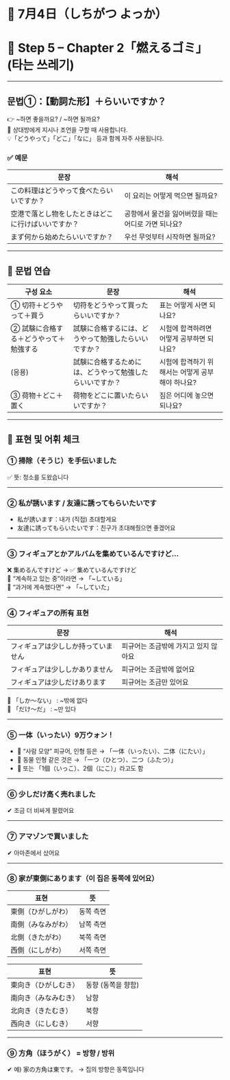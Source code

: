 # 📆 7月4日（しちがつ よっか）

# 📘 Step 5 – Chapter 2「燃えるゴミ」(타는 쓰레기)

---

## 문법①：【動詞た形】＋らいいですか？  
👉 ~하면 좋을까요? / ~하면 될까요?  
📌 상대방에게 지시나 조언을 구할 때 사용합니다.  
💡「どうやって」「どこ」「なに」 등과 함께 자주 사용됩니다.

### ✅ 예문

| 문장 | 해석 |
|------|------|
| この料理はどうやって食べたらいいですか？ | 이 요리는 어떻게 먹으면 될까요? |
| 空港で落とし物をしたときはどこに行けばいいですか？ | 공항에서 물건을 잃어버렸을 때는 어디로 가면 되나요? |
| まず何から始めたらいいですか？ | 우선 무엇부터 시작하면 될까요? |

---

## 📝 문법 연습

| 구성 요소 | 문장 | 해석 |
|------------|--------------------------------------------------|------------------------------|
| ① 切符＋どうやって＋買う | 切符をどうやって買ったらいいですか？ | 표는 어떻게 사면 되나요? |
| ② 試験に合格する＋どうやって＋勉強する | 試験に合格するには、どうやって勉強したらいいですか？ | 시험에 합격하려면 어떻게 공부하면 되나요? |
| (응용) | 試験に合格するためには、どうやって勉強したらいいですか？ | 시험에 합격하기 위해서는 어떻게 공부해야 하나요? |
| ③ 荷物＋どこ＋置く | 荷物をどこに置いたらいいですか？ | 짐은 어디에 놓으면 되나요? |

---

## 🔎 표현 및 어휘 체크

### ① 掃除（そうじ）を手伝いました  
✅ 뜻: 청소를 도왔습니다  

---

### ② 私が誘います / 友達に誘ってもらいたいです  
- 私が誘います：내가 (직접) 초대할게요  
- 友達に誘ってもらいたいです：친구가 초대해줬으면 좋겠어요  

---

### ③ フィギュアとかアルバムを集めているんですけど…  
❌ 集めるんですけど → ✅ 集めているんですけど  
📌 “계속하고 있는 중”이라면 → 「~している」  
📌 “과거에 계속했다면” → 「~していた」  

---

### ④ フィギュアの所有 표현  
| 문장 | 해석 |
|------|------|
| フィギュアは少ししか持っていません | 피규어는 조금밖에 가지고 있지 않아요 |
| フィギュアは少ししかありません | 피규어는 조금밖에 없어요 |
| フィギュアは少しだけあります | 피규어는 조금만 있어요 |

🔹 「しか〜ない」 : ~밖에 없다  
🔹 「だけ〜だ」 : ~만 있다  

---

### ⑤ 一体（いったい）9万ウォン！  
- 📌 “사람 모양” 피규어, 인형 등은 → 「一体（いったい）、二体（にたい）」  
- 📌 동물 인형 같은 것은 → 「一つ（ひとつ）、二つ（ふたつ）」  
- 📌 또는 「1個（いっこ）、2個（にこ）」라고도 함  

---

### ⑥ 少しだけ高く売れました  
✔ 조금 더 비싸게 팔렸어요  

---

### ⑦ アマゾンで買いました  
✔ 아마존에서 샀어요  

---

### ⑧ 家が東側にあります（이 집은 동쪽에 있어요）

| 표현 | 뜻 |
|------|----|
| 東側（ひがしがわ） | 동쪽 측면 |
| 南側（みなみがわ） | 남쪽 측면 |
| 北側（きたがわ） | 북쪽 측면 |
| 西側（にしがわ） | 서쪽 측면 |

| 표현 | 뜻 |
|------|----|
| 東向き（ひがしむき） | 동향 (동쪽을 향함) |
| 南向き（みなみむき） | 남향 |
| 北向き（きたむき） | 북향 |
| 西向き（にしむき） | 서향 |

---

### ⑨ 方角（ほうがく） = 방향 / 방위  
✔ 예) 家の方角は東です。 → 집의 방향은 동쪽입니다

